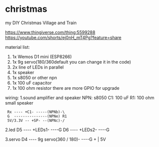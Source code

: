 # christmas
my DIY Christmas Village and Train 

https://www.thingiverse.com/thing:5599288
https://youtube.com/shorts/ej0nH_mT4Pg?feature=share

material list:

1. 1x Wemos D1 mini (ESP8266)
2. 1x 9g servo(180/360default you can change it in the code)
3. 2x  line of LEDs in parallel
4. 1x speaker
5. 1x s8050 or other npn
6. 1x 100 uF capacitor
7. 1x 100 ohm resistor
there are more GPIO for upgrade

wiring:
 1.sound amplifier and speaker
   NPN: s8050
   C1: 100 uF 
   R1: 100 ohm
   small speaker
   
     Rx ---- +C1- -----(NPNb)-\ 
     G  ---------------(NPNe) R1
     5V/3.3V -- +SP- --(NPNc)-/
 
 2.led
     D5 ---- +LEDs1- ----G
     D6 ---- +LEDs2- ----G
 
 3.servo
     D4 ---- 9g servo(360 / 180)- ----G
                   +
                   |
                   5V
 
 
 
 
